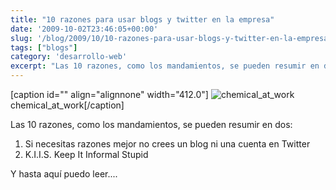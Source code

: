 ```yaml
---
title: "10 razones para usar blogs y twitter en la empresa"
date: '2009-10-02T23:46:05+00:00'
slug: '/blog/2009/10/10-razones-para-usar-blogs-y-twitter-en-la-empresa'
tags: ["blogs"]
category: 'desarrollo-web'
excerpt: "Las 10 razones, como los mandamientos, se pueden resumir en dos:"
---
```

[caption id="" align="alignnone" width="412.0"] ![chemical_at_work](/post-141/images/chemical_at_work.jpg) chemical\_at\_work[/caption]

Las 10 razones, como los mandamientos, se pueden resumir en dos:

1. Si necesitas razones mejor no crees un blog ni una cuenta en Twitter
2. K.I.I.S. Keep It Informal Stupid

Y hasta aquí puedo leer....
